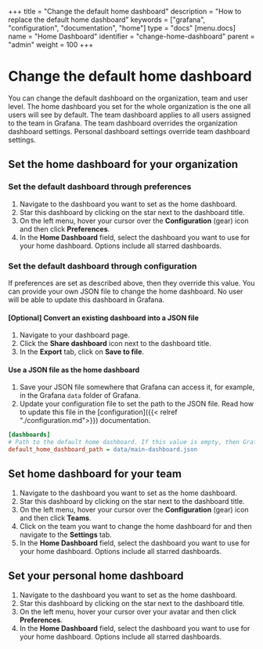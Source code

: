 +++
title = "Change the default home dashboard"
description = "How to replace the default home dashboard"
keywords = ["grafana", "configuration", "documentation", "home"]
type = "docs"
[menu.docs]
name = "Home Dashboard"
identifier = "change-home-dashboard"
parent = "admin"
weight = 100
+++

# Change the default home dashboard

You can change the default dashboard on the organization, team and user level. The home dashboard you set for the whole organization is the one all users will see by default. The team dashboard applies to all users assigned to the team in Grafana. The team dashboard overrides the organization dashboard settings. Personal dashboard settings override team dashboard settings. 

## Set the home dashboard for your organization

### Set the default dashboard through preferences

1. Navigate to the dashboard you want to set as the home dashboard.
1. Star this dashboard by clicking on the star next to the dashboard title.
1. On the left menu, hover your cursor over the **Configuration** (gear) icon and then click **Preferences**.
1. In the **Home Dashboard** field, select the dashboard you want to use for your home dashboard. Options include all starred dashboards.

### Set the default dashboard through configuration

If preferences are set as described above, then they override this value.
You can provide your own JSON file to change the home dashboard. No user will be able to update this dashboard in Grafana.

#### [Optional] Convert an existing dashboard into a JSON file
1. Navigate to your dashboard page.
1. Click the **Share dashboard** icon next to the dashboard title.
1. In the **Export** tab, click on **Save to file**.

#### Use a JSON file as the home dashboard
1. Save your JSON file somewhere that Grafana can access it, for example, in the Grafana `data` folder of Grafana. 
1. Update your configuration file to set the path to the JSON file. Read how to update this file in the [configuration]({{< relref "./configuration.md">}}) documentation.
```ini
[dashboards]
# Path to the default home dashboard. If this value is empty, then Grafana uses StaticRootPath + "dashboards/home.json"
default_home_dashboard_path = data/main-dashboard.json
```

## Set home dashboard for your team

1. Navigate to the dashboard you want to set as the home dashboard.
1. Star this dashboard by clicking on the star next to the dashboard title. 
1. On the left menu, hover your cursor over the **Configuration** (gear) icon and then click **Teams**.
1. Click on the team you want to change the home dashboard for and then navigate to the **Settings** tab.
1. In the **Home Dashboard** field, select the dashboard you want to use for your home dashboard. Options include all starred dashboards. 

## Set your personal home dashboard

1. Navigate to the dashboard you want to set as the home dashboard.
1. Star this dashboard by clicking on the star next to the dashboard title. 
1. On the left menu, hover your cursor over your avatar and then click **Preferences**.
1. In the **Home Dashboard** field, select the dashboard you want to use for your home dashboard. Options include all starred dashboards. 

